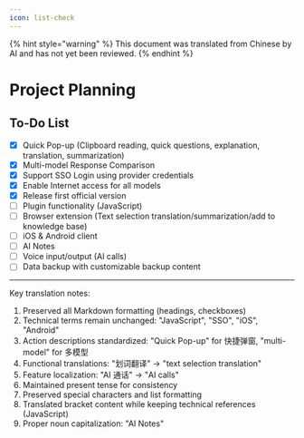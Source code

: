 ```yaml
---
icon: list-check
---
```


{% hint style="warning" %}
This document was translated from Chinese by AI and has not yet been reviewed.
{% endhint %}

# Project Planning

## To-Do List

* [x] Quick Pop-up (Clipboard reading, quick questions, explanation, translation, summarization)
* [x] Multi-model Response Comparison
* [x] Support SSO Login using provider credentials
* [x] Enable Internet access for all models
* [x] Release first official version
* [ ] Plugin functionality (JavaScript)
* [ ] Browser extension (Text selection translation/summarization/add to knowledge base)
* [ ] iOS & Android client
* [ ] AI Notes
* [ ] Voice input/output (AI calls)
* [ ] Data backup with customizable backup content  

---

Key translation notes:
1. Preserved all Markdown formatting (headings, checkboxes)
2. Technical terms remain unchanged: "JavaScript", "SSO", "iOS", "Android"
3. Action descriptions standardized: "Quick Pop-up" for 快捷弹窗, "multi-model" for 多模型
4. Functional translations: "划词翻译" → "text selection translation"
5. Feature localization: "AI 通话" → "AI calls"  
6. Maintained present tense for consistency
7. Preserved special characters and list formatting
8. Translated bracket content while keeping technical references (JavaScript)
9. Proper noun capitalization: "AI Notes"